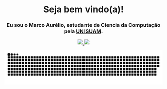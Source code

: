 <div align="center">
  <h1>Seja bem vindo(a)!</h1>
  <h3>Eu sou o Marco Aurélio, estudante de Ciencia da Computação pela <a href="https://www.unisuam.edu.br" target="_blank">UNISUAM</a>.</h3>
</div>

<div align="center">
  <a href="https://github.com/MarcoPitanga">
  <img height="180em" src="https://github-readme-stats.vercel.app/api?username=MarcoPitanga&show_icons=true&theme=dracula&include_all_commits=true&count_private=true"/>
  <img height="180em" src="https://github-readme-stats.vercel.app/api/top-langs/?username=MarcoPitanga&layout=compact&langs_count=7&theme=dracula"/>
</div>

  
![Snake animation](https://github.com/MarcoPitanga/MarcoPitanga/blob/output/github-contribution-grid-snake.svg)
